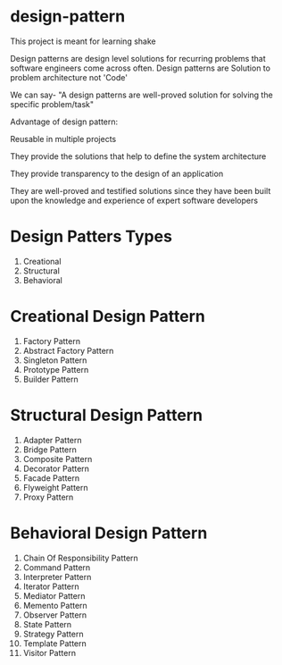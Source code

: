 # design-pattern
This project is meant for learning shake

Design patterns are design level solutions for recurring problems that software engineers come across often.
Design patterns are Solution to problem architecture not 'Code'

We can say- "A design patterns are well-proved solution for solving the specific problem/task"

Advantage of design pattern:

Reusable in multiple projects

They provide the solutions that help to define the system architecture

They provide transparency to the design of an application

They are well-proved and testified solutions since they have been built upon the knowledge and experience of expert software developers

Design Patters Types
====================

1. Creational
2. Structural
3. Behavioral


Creational Design Pattern
=========================

1. Factory Pattern
2. Abstract Factory Pattern
3. Singleton Pattern
4. Prototype Pattern
5. Builder Pattern

Structural Design Pattern
=========================
1. Adapter Pattern
2. Bridge Pattern
3. Composite Pattern
4. Decorator Pattern
5. Facade Pattern
6. Flyweight Pattern
7. Proxy Pattern

Behavioral Design Pattern
=========================
1. Chain Of Responsibility Pattern
2. Command Pattern
3. Interpreter Pattern
4. Iterator Pattern
5. Mediator Pattern
6. Memento Pattern
7. Observer Pattern
8. State Pattern
9. Strategy Pattern
10. Template Pattern
11. Visitor Pattern


